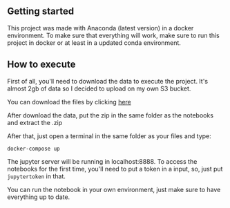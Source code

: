 ## Getting started

This project was made with Anaconda (latest version) in a docker environment. To make sure that everything will work, make sure to run this project in docker or at least in a updated conda environment.

## How to execute
<p> First of all, you'll need to download the data to execute the project. It's almost 2gb of data so I decided to upload on my own S3 bucket. </p>

<p>You can download the files by clicking <a href="https://data-sprints-desafio.s3.us-east-2.amazonaws.com/data.zip">here</a></p>

<p>After download the data, put the zip in the same folder as the notebooks and extract the .zip</p>

<p>After that, just open a terminal in the same folder as your files and type: </p>


```docker-compose up```

The jupyter server will be running in localhost:8888. 
To access the notebooks for the first time, you'll need to put a token in a input, so, just put ```jupytertoken``` in that. 

You can run the notebook in your own environment, just make sure to have everything up to date. 